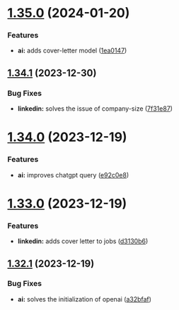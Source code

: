 # [1.35.0](https://github.com/ghorbani-mohammad/Social-Networks-Crawler/compare/v1.34.1...v1.35.0) (2024-01-20)


### Features

* **ai:** adds cover-letter model ([1ea0147](https://github.com/ghorbani-mohammad/Social-Networks-Crawler/commit/1ea0147cfa7acac84633924c34bb1d7fa957e7b7))



## [1.34.1](https://github.com/ghorbani-mohammad/Social-Networks-Crawler/compare/v1.34.0...v1.34.1) (2023-12-30)


### Bug Fixes

* **linkedin:** solves the issue of company-size ([7f31e87](https://github.com/ghorbani-mohammad/Social-Networks-Crawler/commit/7f31e87e1b087ae990d643574620b2c1ade4f18d))



# [1.34.0](https://github.com/ghorbani-mohammad/Social-Networks-Crawler/compare/v1.33.0...v1.34.0) (2023-12-19)


### Features

* **ai:** improves chatgpt query ([e92c0e8](https://github.com/ghorbani-mohammad/Social-Networks-Crawler/commit/e92c0e813e40acc3b392545c298a36243660f63a))



# [1.33.0](https://github.com/ghorbani-mohammad/Social-Networks-Crawler/compare/v1.32.1...v1.33.0) (2023-12-19)


### Features

* **linkedin:** adds cover letter to jobs ([d3130b6](https://github.com/ghorbani-mohammad/Social-Networks-Crawler/commit/d3130b63b3bd3e99062f9ed0ca186583a77045d7))



## [1.32.1](https://github.com/ghorbani-mohammad/Social-Networks-Crawler/compare/v1.32.0...v1.32.1) (2023-12-19)


### Bug Fixes

* **ai:** solves the initialization of openai ([a32bfaf](https://github.com/ghorbani-mohammad/Social-Networks-Crawler/commit/a32bfaf5b202f75eb4f5e84ca1eb7b05091e7b74))



